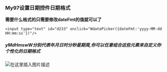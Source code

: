 ﻿### My97设置日期控件日期格式

**需要什么格式的只需要修改dateFmt的值就可以了**

    <input type="text" id="d233" onclick="WdatePicker({dateFmt:'yyyy-MM-dd HH:mm:ss'})"/>
    
#####  yMdHmswW分别代表年月日时分秒星期周,你可以任意组合这些元素来自定义你个性化的日期格式
 



 
  
![在这里插入图片描述](https://img-blog.csdnimg.cn/20190727153721101.png?x-oss-process=image/watermark,type_ZmFuZ3poZW5naGVpdGk,shadow_10,text_aHR0cHM6Ly9ibG9nLmNzZG4ubmV0L3dlaXhpbl80NDI0MzA2MQ==,size_16,color_FFFFFF,t_70)
